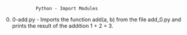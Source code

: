 				Python - Import Modules
0. 0-add.py - Imports the function add(a, b) from the file add_0.py and prints the result of the addition 1 + 2 = 3.
